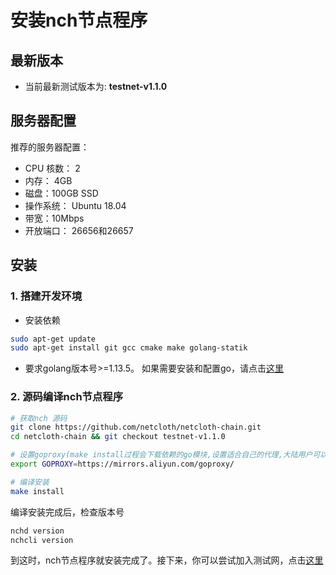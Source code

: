 # 安装nch节点程序

## 最新版本

* 当前最新测试版本为: **testnet-v1.1.0**

## 服务器配置

推荐的服务器配置：

* CPU 核数： 2
* 内存： 4GB
* 磁盘：100GB SSD
* 操作系统： Ubuntu 18.04
* 带宽：10Mbps
* 开放端口： 26656和26657

## 安装

### 1. 搭建开发环境

* 安装依赖

```bash
sudo apt-get update
sudo apt-get install git gcc cmake make golang-statik
```

* 要求golang版本号>=1.13.5。 如果需要安装和配置go，请点击[这里](../software/go-install.md)

### 2. 源码编译nch节点程序

```bash
# 获取nch 源码
git clone https://github.com/netcloth/netcloth-chain.git
cd netcloth-chain && git checkout testnet-v1.1.0

# 设置goproxy(make install过程会下载依赖的go模块,设置适合自己的代理,大陆用户可以设置以下代理来加快下载速度)
export GOPROXY=https://mirrors.aliyun.com/goproxy/

# 编译安装
make install
```

编译安装完成后，检查版本号

```bash
nchd version
nchcli version
```

到这时，nch节点程序就安装完成了。接下来，你可以尝试加入测试网，点击[这里](../get-started/how-to-join-testnet.md)
